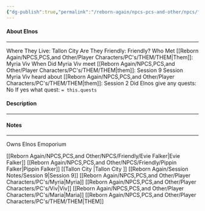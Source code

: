 ```yaml
---
{"dg-publish":true,"permalink":"/reborn-again/npcs-pcs-and-other/npcs/friendly/elnos/"}
---
```



#### About Elnos
---
Where They Live: Tallon City 
Are They Friendly: Friendly?
Who Met [[Reborn Again/NPCS,PCS,and Other/Player Characters/PC's/THEM/THEM\|Them]]: Myria Viv
When Did Myria Viv meet [[Reborn Again/NPCS,PCS,and Other/Player Characters/PC's/THEM/THEM\|them]]: Session 9
Session Myria Viv heard about [[Reborn Again/NPCS,PCS,and Other/Player Characters/PC's/THEM/THEM\|them]]: Session 2
Did Elnos give any quests: No
	If yes what quest: `= this.quests`


#### Description


---

#### Notes
---
Owns Elnos Emoporium

[[Reborn Again/NPCS,PCS,and Other/NPCS/Friendly/Evie Falker\|Evie Falker]]
[[Reborn Again/NPCS,PCS,and Other/NPCS/Friendly/Pippin Falker\|Pippin Falker]]
[[Tallon City \|Tallon City ]]
[[Reborn Again/Session Notes/Session 9\|Session 9]]
[[Reborn Again/NPCS,PCS,and Other/Player Characters/PC's/Myria\|Myria]]
[[Reborn Again/NPCS,PCS,and Other/Player Characters/PC's/Viv\|Viv]]
[[Reborn Again/NPCS,PCS,and Other/Player Characters/PC's/Maria\|Maria]]
[[Reborn Again/NPCS,PCS,and Other/Player Characters/PC's/THEM/THEM\|THEM]]

